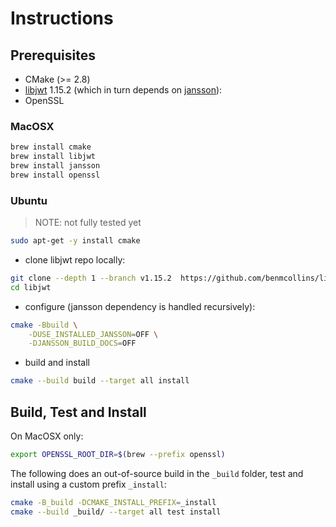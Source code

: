 # Instructions

## Prerequisites

* CMake (>= 2.8)
* [libjwt](https://github.com/benmcollins/libjwt) 1.15.2 (which in turn depends on [jansson](https://github.com/akheron/jansson)):
* OpenSSL

### MacOSX

```bash
brew install cmake
brew install libjwt
brew install jansson
brew install openssl
```

### Ubuntu

> NOTE: not fully tested yet

```bash
sudo apt-get -y install cmake
```

* clone libjwt repo locally:

```bash
git clone --depth 1 --branch v1.15.2  https://github.com/benmcollins/libjwt.git
cd libjwt
```

* configure (jansson dependency is handled recursively):

```bash
cmake -Bbuild \
	-DUSE_INSTALLED_JANSSON=OFF \
	-DJANSSON_BUILD_DOCS=OFF
```

* build and install

```bash
cmake --build build --target all install
```

## Build, Test and Install

On MacOSX only:

```bash
export OPENSSL_ROOT_DIR=$(brew --prefix openssl)
```

The following does an out-of-source build in the `_build` folder, test and install using a custom prefix `_install`:

```bash
cmake -B_build -DCMAKE_INSTALL_PREFIX=_install
cmake --build _build/ --target all test install
```
